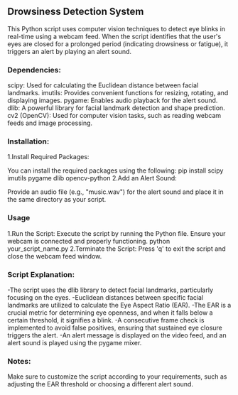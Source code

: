 ## Drowsiness Detection System 
This Python script uses computer vision techniques to detect eye blinks in real-time using a webcam feed. When the script identifies that the user's eyes are closed for a prolonged period (indicating drowsiness or fatigue), it triggers an alert by playing an alert sound.

### Dependencies:
scipy: Used for calculating the Euclidean distance between facial landmarks.
imutils: Provides convenient functions for resizing, rotating, and displaying images.
pygame: Enables audio playback for the alert sound.
dlib: A powerful library for facial landmark detection and shape prediction.
cv2 (OpenCV): Used for computer vision tasks, such as reading webcam feeds and image processing.
### Installation:
1.Install Required Packages:

You can install the required packages using the following:
pip install scipy imutils pygame dlib opencv-python
2.Add an Alert Sound:

Provide an audio file (e.g., "music.wav") for the alert sound and place it in the same directory as your script.

### Usage
1.Run the Script:
Execute the script by running the Python file. Ensure your webcam is connected and properly functioning.
python your_script_name.py
2.Terminate the Script:
Press 'q' to exit the script and close the webcam feed window.
### Script Explanation:
-The script uses the dlib library to detect facial landmarks, particularly focusing on the eyes.
-Euclidean distances between specific facial landmarks are utilized to calculate the Eye Aspect Ratio (EAR).
-The EAR is a crucial metric for determining eye openness, and when it falls below a certain threshold, it signifies a blink.
-A consecutive frame check is implemented to avoid false positives, ensuring that sustained eye closure triggers the alert.
-An alert message is displayed on the video feed, and an alert sound is played using the pygame mixer.
### Notes:
Make sure to customize the script according to your requirements, such as adjusting the EAR threshold or choosing a different alert sound.